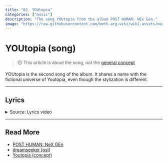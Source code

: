 ```yaml
---
title: "02. YOUtopia"
categories: ["music"]
description: "The song YOUtopia from the album POST HUMAN: NEx Gen."
image: "https://raw.githubusercontent.com/bmth-arg-wiki/wiki-assets/main/music/ph2/album_cover_300.png"
---
```

# YOUtopia (song)

> 🛈 This article is about the song, not the [general concept](../lore/youtopia)

YOUtopia is the second song of the album. It shares a name with the fictional universe of Youtopia, 
even though the stylization is different.

***

## Lyrics

<details class="lyrics">
<summary>Source: Lyrics video</summary>

> there’s a place i wanna take you
> but i’m not quite there myself yet
> i’m getting better but there’s still days
> where i wish that i was someone else
>
> but i know
> there is a home
> somewhere
> beyond my bones
> and i’m just too terrified
> to dive inside 
>
> soul like a cemetery
> hard to ignore
> we’re sick to the core
> a world’s been buried
> where love is the law
> a youtopia
> (scream) 
>
> golden raspberry
> for the performance in your head
> stop pushing daisies
> no one wants flowers
> when they’re dead 
>
> soul like a cemetery
> hard to ignore
> we’re sick to the core
> a world’s been buried
> where love is the law
> a youtopia
>
> there is a home
> beyond our bones
> so connect
> to the divine
> it’s ok to cry
> yeah
> soul like a cemetery
> hard to ignore
> we’re sick to the core
> a world’s been buried
> where love is the law
> a youtopia
> there's a place i wanna take you
> a youtopia
> there's a place i wanna take you
> a youtopia
> there's a place i wanna take you
> where love is the law
> a youtopia

</details>

***

## Read More

- [POST HUMAN: NeX GEn](ph-nex-gen)
- [dreamseeker [ost]](song-dreamseeker)
- [Youtopia (concept)](../lore/youtopia)